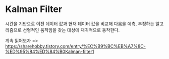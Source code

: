 # Kalman Filter

시간을 기반으로 이전 데이터 값과 현재 데이터 값을 비교해 다음을 예측, 추정하는 알고리즘으로 선형적인 움직임을 갖는 대상에 재귀적으로 동작한다.

계속 읽어보자 => https://sharehobby.tistory.com/entry/%EC%B9%BC%EB%A7%8C-%ED%95%84%ED%84%B0Kalman-filter1
